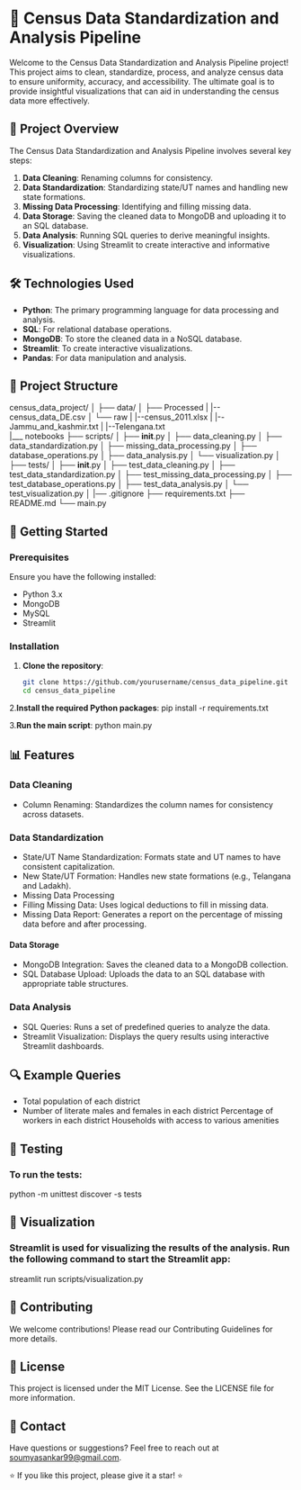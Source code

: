 # 🏢 Census Data Standardization and Analysis Pipeline

Welcome to the Census Data Standardization and Analysis Pipeline project! This project aims to clean, standardize, process, and analyze census data to ensure uniformity, accuracy, and accessibility. The ultimate goal is to provide insightful visualizations that can aid in understanding the census data more effectively.

## 🚀 Project Overview

The Census Data Standardization and Analysis Pipeline involves several key steps:
1. **Data Cleaning**: Renaming columns for consistency.
2. **Data Standardization**: Standardizing state/UT names and handling new state formations.
3. **Missing Data Processing**: Identifying and filling missing data.
4. **Data Storage**: Saving the cleaned data to MongoDB and uploading it to an SQL database.
5. **Data Analysis**: Running SQL queries to derive meaningful insights.
6. **Visualization**: Using Streamlit to create interactive and informative visualizations.

## 🛠️ Technologies Used

- **Python**: The primary programming language for data processing and analysis.
- **SQL**: For relational database operations.
- **MongoDB**: To store the cleaned data in a NoSQL database.
- **Streamlit**: To create interactive visualizations.
- **Pandas**: For data manipulation and analysis.

## 📁 Project Structure

census_data_project/
│
├── data/
│ ├── Processed
|      |--census_data_DE.csv
│ └── raw
|      |--census_2011.xlsx
|      |--Jammu_and_kashmir.txt
|      |--Telengana.txt  
|___ notebooks
├── scripts/
│ ├── __init__.py
│ ├── data_cleaning.py
│ ├── data_standardization.py
│ ├── missing_data_processing.py
│ ├── database_operations.py
│ ├── data_analysis.py
│ └── visualization.py
│
├── tests/
│ ├── __init__.py
│ ├── test_data_cleaning.py
│ ├── test_data_standardization.py
│ ├── test_missing_data_processing.py
│ ├── test_database_operations.py
│ ├── test_data_analysis.py
│ └── test_visualization.py
│
|── .gitignore
├── requirements.txt
├── README.md
└── main.py


## 📜 Getting Started

### Prerequisites

Ensure you have the following installed:
- Python 3.x
- MongoDB
- MySQL
- Streamlit

### Installation

1. **Clone the repository**:
   ```sh
   git clone https://github.com/yourusername/census_data_pipeline.git
   cd census_data_pipeline

2.**Install the required Python packages**:
pip install -r requirements.txt

3.**Run the main script**:
python main.py

## 📊 Features

### Data Cleaning
- Column Renaming: Standardizes the column names for consistency across datasets.
### Data Standardization
- State/UT Name Standardization: Formats state and UT names to have consistent capitalization.
- New State/UT Formation: Handles new state formations (e.g., Telangana and Ladakh).
- Missing Data Processing
- Filling Missing Data: Uses logical deductions to fill in missing data.
- Missing Data Report: Generates a report on the percentage of missing data before and after   processing.

#### Data Storage
- MongoDB Integration: Saves the cleaned data to a MongoDB collection.
- SQL Database Upload: Uploads the data to an SQL database with appropriate table structures.

### Data Analysis
- SQL Queries: Runs a set of predefined queries to analyze the data.
- Streamlit Visualization: Displays the query results using interactive Streamlit dashboards.

## 🔍 Example Queries

- Total population of each district
- Number of literate males and females in each district
Percentage of workers in each district
Households with access to various amenities



## 🧪 Testing

### To run the tests:
python -m unittest discover -s tests

## 🎨 Visualization

### Streamlit is used for visualizing the results of the analysis. Run the following command to start the Streamlit app:

streamlit run scripts/visualization.py

## 👥 Contributing
We welcome contributions! Please read our Contributing Guidelines for more details.

## 📜 License
This project is licensed under the MIT License. See the LICENSE file for more information.

## 📧 Contact
Have questions or suggestions? Feel free to reach out at soumyasankar99@gmail.com.



⭐️ If you like this project, please give it a star! ⭐️

